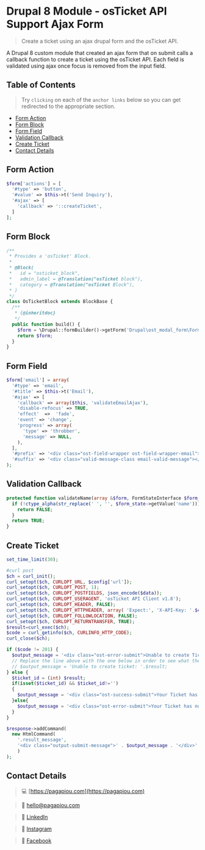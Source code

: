 # Drupal 8 Module - osTicket API Support Ajax Form

> Create a ticket using an ajax drupal form and the osTicket API.

A Drupal 8 custom module that created an ajax form that on submit calls a callback function to create a ticket using the osTicket API. Each field is validated using ajax once focus is removed from the input field.


## Table of Contents


> Try `clicking` on each of the `anchor links` below so you can get redirected to the appropriate section.

- [Form Action](#form-action)
- [Form Block](#form-block)
- [Form Field](#form-field)
- [Validation Callback](#validation-callback)
- [Create Ticket](#create-ticket)
- [Contact Details](#contact-details)


## Form Action


```php
$form['actions'] = [
  '#type' => 'button',
  '#value' => $this->t('Send Inquiry'),
  '#ajax' => [
    'callback' => '::createTicket',
  ]
];
```


## Form Block


```php
/**
 * Provides a 'osTicket' Block.
 *
 * @Block(
 *   id = "osticket_block",
 *   admin_label = @Translation("osTicket block"),
 *   category = @Translation("osTicket Block"),
 * )
 */
class OsTicketBlock extends BlockBase {
  /**
   * {@inheritdoc}
   */
  public function build() {
    $form = \Drupal::formBuilder()->getForm('Drupal\ost_modal_form\Form\OsTicketForm');
    return $form;
  }
}
```


## Form Field


```php
$form['email'] = array(
  '#type' => 'email',
  '#title' => $this->t('Email'),
  '#ajax' => [
    'callback' => array($this, 'validateEmailAjax'),
    'disable-refocus' => TRUE,
    'effect'  =>  'fade',
    'event' => 'change',
    'progress' => array(
      'type' => 'throbber',
      'message' => NULL,
    ),
  ],
  '#prefix' => '<div class="ost-field-wrapper ost-field-wrapper-email">',
  '#suffix' => '<div class="valid-message-class email-valid-message"></div></div>'
);
```


## Validation Callback


```php
protected function validateName(array &$form, FormStateInterface $form_state) {
  if (!ctype_alpha(str_replace(' ', '', $form_state->getValue('name'))) || empty($form_state->getValue('name'))) {
    return FALSE;
  }
  return TRUE;
}
```


## Create Ticket


```php
set_time_limit(30);

#curl post
$ch = curl_init();
curl_setopt($ch, CURLOPT_URL, $config['url']);
curl_setopt($ch, CURLOPT_POST, 1);
curl_setopt($ch, CURLOPT_POSTFIELDS, json_encode($data));
curl_setopt($ch, CURLOPT_USERAGENT, 'osTicket API Client v1.8');
curl_setopt($ch, CURLOPT_HEADER, FALSE);
curl_setopt($ch, CURLOPT_HTTPHEADER, array( 'Expect:', 'X-API-Key: '.$config['key']));
curl_setopt($ch, CURLOPT_FOLLOWLOCATION, FALSE);
curl_setopt($ch, CURLOPT_RETURNTRANSFER, TRUE);
$result=curl_exec($ch);
$code = curl_getinfo($ch, CURLINFO_HTTP_CODE);
curl_close($ch);

if ($code != 201) {
  $output_message = '<div class="ost-error-submit">Unable to create Ticket. Please make sure you filled everything correctly and try again.</div>';
  // Replace the line above with the one below in order to see what the error is in case of a problem
  // $output_message = 'Unable to create ticket: '.$result;
} else {
  $ticket_id = (int) $result;
  if(isset($ticket_id) && $ticket_id!='')
  {
    $output_message = '<div class="ost-success-submit">Your Ticket has been created sucessfully</div>';
  }else{
    $output_message = '<div class="ost-error-submit">Your Ticket has not been created. Please try again later.</div>';
  }
}

$response->addCommand(
  new HtmlCommand(
    '.result_message',
    '<div class="output-submit-message">' . $output_message . '</div>'
    )
);
```


## Contact Details


> :computer: [https://pagapiou.com](https://pagapiou.com)

> :email: [hello@pagapiou.com](mailto:hello@pagapiou.com)

> :iphone: [LinkedIn](https://www.linkedin.com/in/agapiou/)

> :iphone: [Instagram](https://www.instagram.com/panos_agapiou/)

> :iphone: [Facebook](https://www.facebook.com/panagiotis.agapiou)

